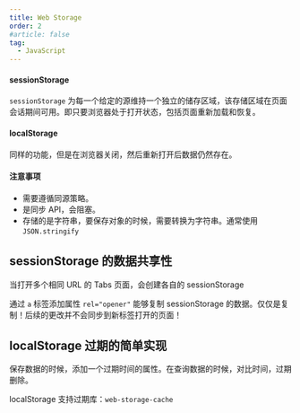 ```yaml
---
title: Web Storage
order: 2
#article: false
tag:
  - JavaScript
---
```


#### sessionStorage

`sessionStorage` 为每一个给定的源维持一个独立的储存区域，该存储区域在页面会话期间可用。即只要浏览器处于打开状态，包括页面重新加载和恢复。

#### localStorage

同样的功能，但是在浏览器关闭，然后重新打开后数据仍然存在。

#### 注意事项

- 需要遵循同源策略。
- 是同步 API，会阻塞。
- 存储的是字符串，要保存对象的时候，需要转换为字符串。通常使用 `JSON.stringify`

## sessionStorage 的数据共享性

当打开多个相同 URL 的 Tabs 页面，会创建各自的 sessionStorage

通过 `a` 标签添加属性 `rel="opener"` 能够复制 sessionStorage 的数据。仅仅是复制！后续的更改并不会同步到新标签打开的页面！

## localStorage 过期的简单实现

保存数据的时候，添加一个过期时间的属性。在查询数据的时候，对比时间，过期删除。

localStorage 支持过期库：`web-storage-cache`
